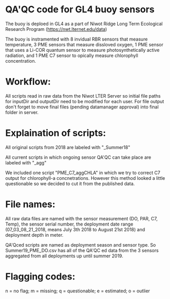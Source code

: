 # QA'QC code for GL4 buoy sensors 
The buoy is deploed in GL4 as a part of Niwot Ridge Long Term Ecological Research Program (https://nwt.lternet.edu/data)

The buoy is instramented with 8 invidual RBR sensors that measure temperature, 3 PME sensors that measure dissloved oxygen, 1 PME sensor that uses a Li-COR quantum sensor to measure photosynthetically active radiation, and 1 PME C7 sensor to opically measure chlorophyll concentration. 

# Workflow:
All scripts read in raw data from the Niwot LTER Server so initial file paths for inputDir and outputDir need to be modified for each user. For file output don't forget to move final files (pending datamanager approval) into final folder in server.

# Explaination of scripts:
  All original scripts from 2018 are labeled with "_Summer18"
  
  All current scripts in which ongoing sensor QA'QC can take place are labeled with "_agg"
  
  We included one script "PME_C7_aggCHLA" in which we try to correct C7 output for chlorophyll-a concnetrations. However   this method looked a little questionable so we decided to cut it from the published data. 
  
# File names:
All raw data files are named with the sensor measurement (DO, PAR, C7, Temp), the sensor serial number, the deployment date range (07_03_08_21_2018, means July 3th 2018 to August 21st 2018) and deployment depth in meter. 

QA'Qced scripts are named as deployment season and sensor type. So Summer19_PME_DO.csv has all of the QA'QC ed data from the 3 sensors aggregated from all deployments up until summer 2019. 

# Flagging codes:
n = no flag; m = missing; q = questionable; e = estimated; o = outlier
